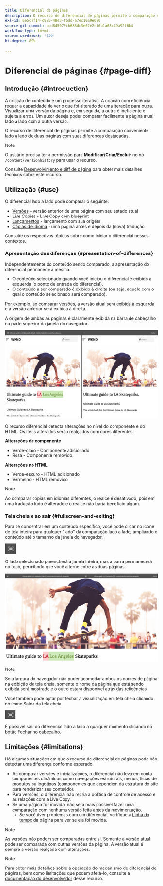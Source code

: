 ```yaml
---
title: Diferencial de páginas
description: O recurso de diferencial de páginas permite a comparação conveniente lado a lado de duas páginas com suas diferenças destacadas.
exl-id: 6e5c7f14-c980-48e3-8bdd-a7ec10a9e680
source-git-commit: bbd845079cb688dc3e62e2cf6b1a63c49a92f6b4
workflow-type: tm+mt
source-wordcount: '609'
ht-degree: 89%

---
```


# Diferencial de páginas   {#page-diff}

## Introdução {#introduction}

A criação de conteúdo é um processo iterativo. A criação com eficiência requer a capacidade de ver o que foi alterado de uma iteração para outra. Visualizar uma versão da página e, em seguida, a outra é ineficiente e sujeita a erros. Um autor deseja poder comparar facilmente a página atual lado a lado com a outra versão.

O recurso de diferencial de páginas permite a comparação conveniente lado a lado de duas páginas com suas diferenças destacadas.

>[!NOTE]
>
>O usuário precisa ter a permissão para **Modificar/Criar/Excluir** no nó `/content/versionhistory` para usar o recurso.
>
>Consulte [Desenvolvimento e diff de página](/help/implementing/developing/introduction/page-diff.md#operation-details) para obter mais detalhes técnicos sobre este recurso.

## Utilização {#use}

O diferencial lado a lado pode comparar o seguinte:

* [Versões](/help/sites-cloud/authoring/sites-console/page-versions.md#comparing-a-version-with-current-page) - versão anterior de uma página com seu estado atual
* [Live Copies](/help/sites-cloud/administering/msm/creating-live-copies.md#comparing-a-live-copy-page-with-a-blueprint-page) - Live Copy com blueprint
* [Lançamentos](/help/sites-cloud/authoring/launches/editing.md#comparing-a-launch-page-to-its-source-page) - lançamento com sua origem
* [Cópias de idioma](/help/sites-cloud/administering/translation/managing-projects.md#comparing-language-copies) - uma página antes e depois da (nova) tradução

Consulte os respectivos tópicos sobre como iniciar o diferencial nesses contextos.

### Apresentação das diferenças   {#presentation-of-differences}

Independentemente do conteúdo sendo comparado, a apresentação do diferencial permanece a mesma.

* O conteúdo selecionado quando você iniciou o diferencial é exibido à esquerda (o ponto de entrada do diferencial).
* O conteúdo a ser comparado é exibido à direita (ou seja, aquele com o qual o conteúdo selecionado será comparado).

Por exemplo, ao comparar versões, a versão atual será exibida à esquerda e a versão anterior será exibida à direita.

A origem de ambas as páginas é claramente exibida na barra de cabeçalho na parte superior da janela do navegador.

![Exibição lado a lado das versões](/help/sites-cloud/authoring/assets/versions-side-by-side.png)

O recurso diferencial detecta alterações no nível do componente e do HTML. Os itens alterados serão realçados com cores diferentes.

**Alterações de componente**

* Verde-claro - Componente adicionado
* Rosa - Componente removido

**Alterações no HTML**

* Verde-escuro - HTML adicionado
* Vermelho - HTML removido

>[!NOTE]
>
>Ao comparar cópias em idiomas diferentes, o realce é desativado, pois em uma tradução tudo é alterado e o realce não traria benefício algum.

### Tela cheia e ao sair   {#fullscreen-and-exiting}

Para se concentrar em um conteúdo específico, você pode clicar no ícone de tela inteira para qualquer &quot;lado&quot; da comparação lado a lado, ampliando o conteúdo até o tamanho da janela do navegador.

![Botão de tela cheia](/help/sites-cloud/authoring/assets/versions-full-screen.png)

O lado selecionado preencherá a janela inteira, mas a barra permanecerá no topo, permitindo que você alterne entre as duas páginas.

![Modo de tela cheia](/help/sites-cloud/authoring/assets/versions-full-screen-mode.png)

>[!NOTE]
>
>Se a largura do navegador não puder acomodar ambos os nomes de página na exibição de tela cheia, somente o nome da página que está sendo exibida será mostrado e o outro estará disponível atrás das reticências.

Você também pode optar por fechar a visualização em tela cheia clicando no ícone Saída da tela cheia.

![Sair do modo de tela cheia](/help/sites-cloud/authoring/assets/versions-exit-full-screen.png)

É possível sair do diferencial lado a lado a qualquer momento clicando no botão Fechar no cabeçalho.

## Limitações   {#limitations}

Há algumas situações em que o recurso de diferencial de páginas pode não detectar uma diferença conforme esperado.

* Ao comparar versões e inicializações, o diferencial não leva em conta componentes dinâmicos como navegações estruturais, menus, listas de produtos ou logotipos (componentes que dependem da estrutura do site para renderizar seu conteúdo).
* Para versões, o diferencial não recria a política de controle de acesso e as relações com a Live Copy.
* Se uma página for movida, não será mais possível fazer uma comparação com nenhuma versão feita antes da movimentação.
   * Se você tiver problemas com um diferencial, verifique a [Linha do tempo](/help/sites-cloud/authoring/basic-handling.md#timeline) da página para ver se ela foi movida.

>[!NOTE]
>
>As versões não podem ser comparadas entre si. Somente a versão atual pode ser comparada com outras versões da página. A versão atual é sempre a versão realçada com alterações.

>[!NOTE]
>
>Para obter mais detalhes sobre a operação do mecanismo de diferencial de páginas, bem como limitações que podem afetá-lo, consulte a [documentação do desenvolvedor](/help/implementing/developing/introduction/page-diff.md) desse recurso.
